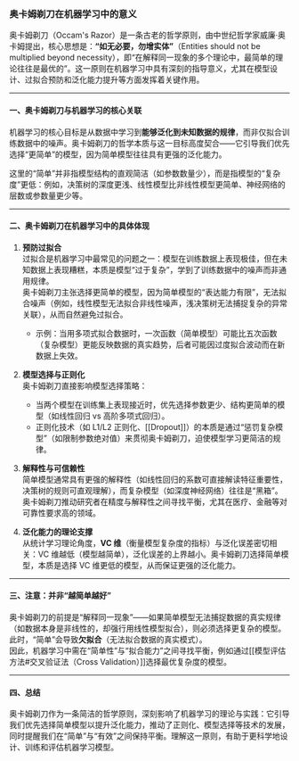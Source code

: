 
### 奥卡姆剃刀在机器学习中的意义

奥卡姆剃刀（Occam's Razor）是一条古老的哲学原则，由中世纪哲学家威廉·奥卡姆提出，核心思想是：**“如无必要，勿增实体”**（Entities should not be multiplied beyond necessity），即“在解释同一现象的多个理论中，最简单的理论往往是最优的”。这一原则在机器学习中具有深刻的指导意义，尤其在模型设计、过拟合预防和泛化能力提升等方面发挥着关键作用。

---

#### 一、奥卡姆剃刀与机器学习的核心关联

机器学习的核心目标是从数据中学习到**能够泛化到未知数据的规律**，而非仅拟合训练数据中的噪声。奥卡姆剃刀的哲学本质与这一目标高度契合——它引导我们优先选择“更简单”的模型，因为简单模型往往具有更强的泛化能力。

这里的“简单”并非指模型结构的直观简洁（如参数数量少），而是指模型的“复杂度”更低：例如，决策树的深度更浅、线性模型比非线性模型更简单、神经网络的层数或参数量更少等。

---

#### 二、奥卡姆剃刀在机器学习中的具体体现

1. **预防过拟合**  
   过拟合是机器学习中最常见的问题之一：模型在训练数据上表现极佳，但在未知数据上表现糟糕，本质是模型“过于复杂”，学到了训练数据中的噪声而非通用规律。  
   奥卡姆剃刀主张选择更简单的模型，因为简单模型的“表达能力有限”，无法拟合噪声（例如，线性模型无法拟合非线性噪声，浅决策树无法捕捉复杂的异常关联），从而自然避免过拟合。  
   - 示例：当用多项式拟合数据时，一次函数（简单模型）可能比五次函数（复杂模型）更能反映数据的真实趋势，后者可能因过度拟合波动而在新数据上失效。

2. **模型选择与正则化**  
   奥卡姆剃刀直接影响模型选择策略：  
   - 当两个模型在训练集上表现接近时，优先选择参数更少、结构更简单的模型（如线性回归 vs 高阶多项式回归）。  
   - 正则化技术（如 L1/L2 正则化、[[Dropout]]）的本质是通过“惩罚复杂模型”（如限制参数绝对值）来贯彻奥卡姆剃刀，迫使模型学习更简洁的规律。

3. **解释性与可信赖性**  
   简单模型通常具有更强的解释性（如线性回归的系数可直接解读特征重要性，决策树的规则可直观理解），而复杂模型（如深度神经网络）往往是“黑箱”。奥卡姆剃刀推动研究者在精度与解释性之间寻找平衡，尤其在医疗、金融等对可靠性要求高的领域。

4. **泛化能力的理论支撑**  
   从统计学习理论角度，**VC 维**（衡量模型复杂度的指标）与泛化误差密切相关：VC 维越低（模型越简单），泛化误差的上界越小。奥卡姆剃刀选择简单模型，本质是选择 VC 维更低的模型，从而保证更强的泛化能力。

---

#### 三、注意：并非“越简单越好”

奥卡姆剃刀的前提是“解释同一现象”——如果简单模型无法捕捉数据的真实规律（如数据本身是非线性的，却强行用线性模型拟合），则必须选择更复杂的模型。此时，“简单”会导致**欠拟合**（无法拟合数据的真实模式）。  
因此，机器学习中需在“简单性”与“拟合能力”之间寻找平衡，例如通过[[模型评估方法#交叉验证法（Cross Validation）]]选择最优复杂度的模型。

---

#### 四、总结

奥卡姆剃刀作为一条简洁的哲学原则，深刻影响了机器学习的理论与实践：它引导我们优先选择简单模型以提升泛化能力，推动了正则化、模型选择等技术的发展，同时提醒我们在“简单”与“有效”之间保持平衡。理解这一原则，有助于更科学地设计、训练和评估机器学习模型。

